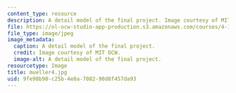```yaml
---
content_type: resource
description: A detail model of the final project. Image courtesy of MIT OCW.
file: https://ol-ocw-studio-app-production.s3.amazonaws.com/courses/4-125b-architecture-studio-building-in-landscapes-fall-2005/9fe98b90c25b4e8a708298d8f457da93_mueller4.jpg
file_type: image/jpeg
image_metadata:
  caption: A detail model of the final project.
  credit: Image courtesy of MIT OCW.
  image-alt: A detail model of the final project.
resourcetype: Image
title: mueller4.jpg
uid: 9fe98b90-c25b-4e8a-7082-98d8f457da93
---
```

